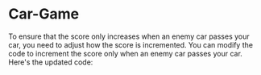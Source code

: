 # Car-Game


To ensure that the score only increases when an enemy car passes your car, you need to adjust how the score is incremented. You can modify the code to increment the score only when an enemy car passes your car. Here's the updated code:
